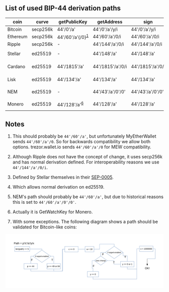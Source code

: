 
List of used BIP-44 derivation paths
------------------------------------

| coin           | curve          | getPublicKey   | getAddress       | sign             | derivation      | note         |
|----------------|----------------|----------------|------------------|------------------|-----------------|--------------|
| Bitcoin        | secp256k       | 44'/0'/a'      | 44'/0'/a'/y/i    | 44'/0'/a'/y/i    | [BIP-32](https://github.com/bitcoin/bips/blob/master/bip-0032.mediawiki) | [7](#BitcoinDiagram) |
| Ethereum       | secp256k       | 44'/60'/a'{/0}<sup>[1](#ETHPublicKey)</sup> | 44'/60'/a'/0/i   | 44'/60'/a'/0/i   | BIP-32            |  |
| Ripple         | secp256k       |       -        | 44'/144'/a'/0/i  | 44'/144'/a'/0/i  | BIP-32            | [2](#Ripple) |
| Stellar        | ed25519        |       -        | 44'/148'/a'      | 44'/148'/a'      | [SLIP-0010](https://github.com/satoshilabs/slips/blob/master/slip-0010.md) | [3](#Stellar) |
| Cardano        | ed25519        | 44'/1815'/a'   | 44'/1815'/a'/0/i | 44'/1815'/a'/0/i | [Cardano's own](https://cardanolaunch.com/assets/Ed25519_BIP.pdf)<sup>[4](#Cardano)</sup> |  |
| Lisk           | ed25519        | 44'/134'/a'    | 44'/134'/a'      | 44'/134'/a'      | SLIP-0010         |      |
| NEM            | ed25519        |       -        | 44'/43'/a'/0'/0' | 44'/43'/a'/0'/0' | SLIP-0010         | [5](#NEM)  |
| Monero         | ed25519        | 44'/128'/a'<sup>[6](#Monero)</sup> | 44'/128'/a'      | 44'/128'/a'      | SLIP-0010         | |


## Notes


1. <a name="ETHPublicKey"></a> This should probably be `44'/60'/a'`, but unfortunately MyEtherWallet sends `44'/60'/a'/0`. So for backwards compatibility we allow both options. trezor.wallet.io sends `44'/60'/a'/0` for MEW compatibility.

2. <a name="Ripple"></a> Although Ripple does not have the concept of change, it uses secp256k and has normal derivation defined. For interoperability reasons we use `44'/144'/a'/0/i`.

3. <a name="Stellar"></a> Defined by Stellar themselves in their [SEP-0005](https://github.com/stellar/stellar-protocol/blob/master/ecosystem/sep-0005.md).

4. <a name="Cardano"></a> Which allows normal derivation on ed25519.

5. <a name="NEM"></a> NEM's path should probably be `44'/60'/a'`, but due to historical reasons this is set to `44'/60'/a'/0'/0'`.

6. <a name="Monero"></a> Actually it is GetWatchKey for Monero.

7. <a name="BitcoinDiagram"></a> With some exceptions. The following diagram shows a path should be validated for Bitcoin-like coins:

![](bitcoin-path-check.svg)



